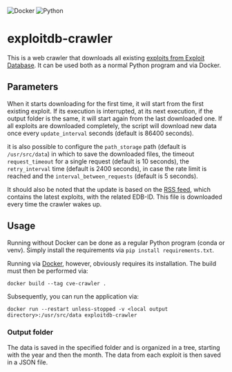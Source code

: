![Docker](https://img.shields.io/badge/Docker-2CA5E0?style=for-the-badge&logo=docker&logoColor=white)
![Python](https://img.shields.io/badge/Python-3776AB?style=for-the-badge&logo=python&logoColor=white)

# exploitdb-crawler

This is a web crawler that downloads all existing [exploits from Exploit Database](https://www.exploit-db.com/). It can
be used both as a normal Python program and via Docker.

## Parameters

When it starts downloading for the first time, it will start from the first existing exploit. If its execution is
interrupted, at its next execution, if the output folder is the same, it will start again from the last downloaded one.
If all exploits are downloaded completely, the script will download new data once every `update_interval`
seconds (default is 86400 seconds).

it is also possible to configure the `path_storage` path (default is `/usr/src/data`) in which to save the downloaded
files, the timeout `request_timeout` for a single request (default is 10 seconds), the `retry_interval` time (default is
2400 seconds), in case the rate limit is reached and the `interval_between_requests` (default is 5 seconds).

It should also be noted that the update is based on the [RSS feed](https://www.exploit-db.com/rss.xml), which contains
the latest exploits, with the related EDB-ID. This file is downloaded every time the crawler wakes up.

## Usage

Running without Docker can be done as a regular Python program (conda or venv). Simply install the requirements via `pip
install requirements.txt`.

Running via [Docker](https://www.docker.com/), however, obviously requires its installation. The build must then be
performed via:

```
docker build --tag cve-crawler .
```

Subsequently, you can run the application via:

```
docker run --restart unless-stopped -v <local output directory>:/usr/src/data exploitdb-crawler
```

### Output folder

The data is saved in the specified folder and is organized in a tree, starting with the year and then the month. The
data from each exploit is then saved in a JSON file.